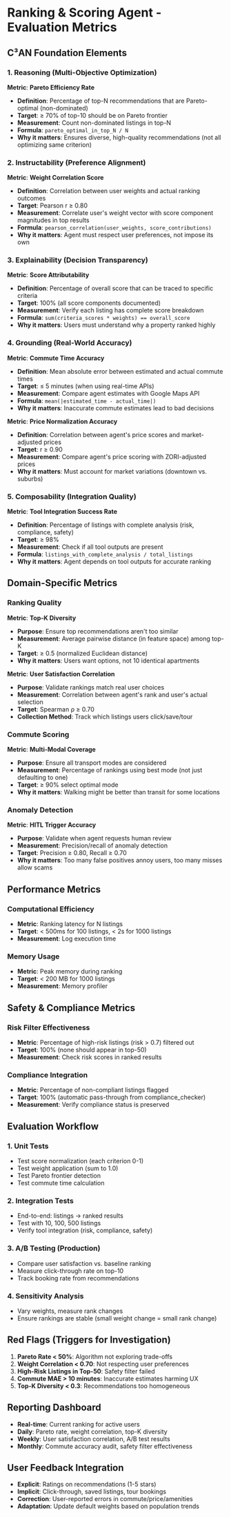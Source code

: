 # Ranking & Scoring Agent - Evaluation Metrics

## C³AN Foundation Elements

### 1. Reasoning (Multi-Objective Optimization)
**Metric**: **Pareto Efficiency Rate**
- **Definition**: Percentage of top-N recommendations that are Pareto-optimal (non-dominated)
- **Target**: ≥ 70% of top-10 should be on Pareto frontier
- **Measurement**: Count non-dominated listings in top-N
- **Formula**: `pareto_optimal_in_top_N / N`
- **Why it matters**: Ensures diverse, high-quality recommendations (not all optimizing same criterion)

### 2. Instructability (Preference Alignment)
**Metric**: **Weight Correlation Score**
- **Definition**: Correlation between user weights and actual ranking outcomes
- **Target**: Pearson r ≥ 0.80
- **Measurement**: Correlate user's weight vector with score component magnitudes in top results
- **Formula**: `pearson_correlation(user_weights, score_contributions)`
- **Why it matters**: Agent must respect user preferences, not impose its own

### 3. Explainability (Decision Transparency)
**Metric**: **Score Attributability**
- **Definition**: Percentage of overall score that can be traced to specific criteria
- **Target**: 100% (all score components documented)
- **Measurement**: Verify each listing has complete score breakdown
- **Formula**: `sum(criteria_scores * weights) == overall_score`
- **Why it matters**: Users must understand why a property ranked highly

### 4. Grounding (Real-World Accuracy)
**Metric**: **Commute Time Accuracy**
- **Definition**: Mean absolute error between estimated and actual commute times
- **Target**: ≤ 5 minutes (when using real-time APIs)
- **Measurement**: Compare agent estimates with Google Maps API
- **Formula**: `mean(|estimated_time - actual_time|)`
- **Why it matters**: Inaccurate commute estimates lead to bad decisions

**Metric**: **Price Normalization Accuracy**
- **Definition**: Correlation between agent's price scores and market-adjusted prices
- **Target**: r ≥ 0.90
- **Measurement**: Compare agent's price scoring with ZORI-adjusted prices
- **Why it matters**: Must account for market variations (downtown vs. suburbs)

### 5. Composability (Integration Quality)
**Metric**: **Tool Integration Success Rate**
- **Definition**: Percentage of listings with complete analysis (risk, compliance, safety)
- **Target**: ≥ 98%
- **Measurement**: Check if all tool outputs are present
- **Formula**: `listings_with_complete_analysis / total_listings`
- **Why it matters**: Agent depends on tool outputs for accurate ranking

## Domain-Specific Metrics

### Ranking Quality
**Metric**: **Top-K Diversity**
- **Purpose**: Ensure top recommendations aren't too similar
- **Measurement**: Average pairwise distance (in feature space) among top-K
- **Target**: ≥ 0.5 (normalized Euclidean distance)
- **Why it matters**: Users want options, not 10 identical apartments

**Metric**: **User Satisfaction Correlation**
- **Purpose**: Validate rankings match real user choices
- **Measurement**: Correlation between agent's rank and user's actual selection
- **Target**: Spearman ρ ≥ 0.70
- **Collection Method**: Track which listings users click/save/tour

### Commute Scoring
**Metric**: **Multi-Modal Coverage**
- **Purpose**: Ensure all transport modes are considered
- **Measurement**: Percentage of rankings using best mode (not just defaulting to one)
- **Target**: ≥ 90% select optimal mode
- **Why it matters**: Walking might be better than transit for some locations

### Anomaly Detection
**Metric**: **HITL Trigger Accuracy**
- **Purpose**: Validate when agent requests human review
- **Measurement**: Precision/recall of anomaly detection
- **Target**: Precision ≥ 0.80, Recall ≥ 0.70
- **Why it matters**: Too many false positives annoy users, too many misses allow scams

## Performance Metrics

### Computational Efficiency
- **Metric**: Ranking latency for N listings
- **Target**: < 500ms for 100 listings, < 2s for 1000 listings
- **Measurement**: Log execution time

### Memory Usage
- **Metric**: Peak memory during ranking
- **Target**: < 200 MB for 1000 listings
- **Measurement**: Memory profiler

## Safety & Compliance Metrics

### Risk Filter Effectiveness
- **Metric**: Percentage of high-risk listings (risk > 0.7) filtered out
- **Target**: 100% (none should appear in top-50)
- **Measurement**: Check risk scores in ranked results

### Compliance Integration
- **Metric**: Percentage of non-compliant listings flagged
- **Target**: 100% (automatic pass-through from compliance_checker)
- **Measurement**: Verify compliance status is preserved

## Evaluation Workflow

### 1. Unit Tests
- Test score normalization (each criterion 0-1)
- Test weight application (sum to 1.0)
- Test Pareto frontier detection
- Test commute time calculation

### 2. Integration Tests
- End-to-end: listings → ranked results
- Test with 10, 100, 500 listings
- Verify tool integration (risk, compliance, safety)

### 3. A/B Testing (Production)
- Compare user satisfaction vs. baseline ranking
- Measure click-through rate on top-10
- Track booking rate from recommendations

### 4. Sensitivity Analysis
- Vary weights, measure rank changes
- Ensure rankings are stable (small weight change = small rank change)

## Red Flags (Triggers for Investigation)
1. **Pareto Rate < 50%**: Algorithm not exploring trade-offs
2. **Weight Correlation < 0.70**: Not respecting user preferences
3. **High-Risk Listings in Top-50**: Safety filter failed
4. **Commute MAE > 10 minutes**: Inaccurate estimates harming UX
5. **Top-K Diversity < 0.3**: Recommendations too homogeneous

## Reporting Dashboard
- **Real-time**: Current ranking for active users
- **Daily**: Pareto rate, weight correlation, top-K diversity
- **Weekly**: User satisfaction correlation, A/B test results
- **Monthly**: Commute accuracy audit, safety filter effectiveness

## User Feedback Integration
- **Explicit**: Ratings on recommendations (1-5 stars)
- **Implicit**: Click-through, saved listings, tour bookings
- **Correction**: User-reported errors in commute/price/amenities
- **Adaptation**: Update default weights based on population trends
